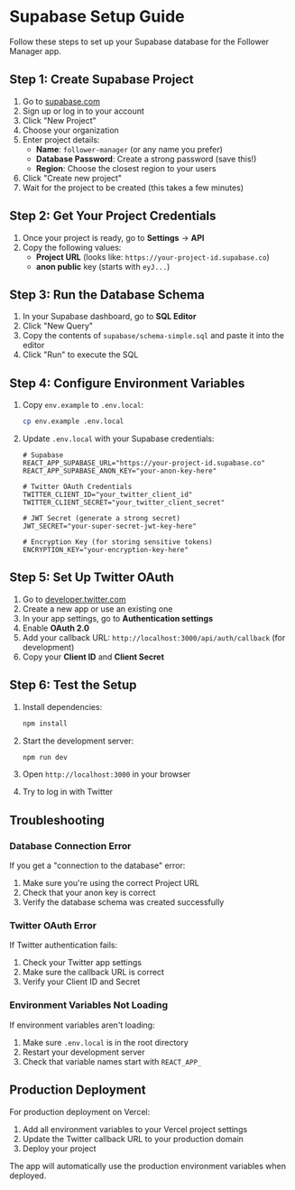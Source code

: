 # Supabase Setup Guide

Follow these steps to set up your Supabase database for the Follower Manager app.

## Step 1: Create Supabase Project

1. Go to [supabase.com](https://supabase.com)
2. Sign up or log in to your account
3. Click "New Project"
4. Choose your organization
5. Enter project details:
   - **Name**: `follower-manager` (or any name you prefer)
   - **Database Password**: Create a strong password (save this!)
   - **Region**: Choose the closest region to your users
6. Click "Create new project"
7. Wait for the project to be created (this takes a few minutes)

## Step 2: Get Your Project Credentials

1. Once your project is ready, go to **Settings** → **API**
2. Copy the following values:
   - **Project URL** (looks like: `https://your-project-id.supabase.co`)
   - **anon public** key (starts with `eyJ...`)

## Step 3: Run the Database Schema

1. In your Supabase dashboard, go to **SQL Editor**
2. Click "New Query"
3. Copy the contents of `supabase/schema-simple.sql` and paste it into the editor
4. Click "Run" to execute the SQL

## Step 4: Configure Environment Variables

1. Copy `env.example` to `.env.local`:
   ```bash
   cp env.example .env.local
   ```

2. Update `.env.local` with your Supabase credentials:
   ```env
   # Supabase
   REACT_APP_SUPABASE_URL="https://your-project-id.supabase.co"
   REACT_APP_SUPABASE_ANON_KEY="your-anon-key-here"

   # Twitter OAuth Credentials
   TWITTER_CLIENT_ID="your_twitter_client_id"
   TWITTER_CLIENT_SECRET="your_twitter_client_secret"

   # JWT Secret (generate a strong secret)
   JWT_SECRET="your-super-secret-jwt-key-here"

   # Encryption Key (for storing sensitive tokens)
   ENCRYPTION_KEY="your-encryption-key-here"
   ```

## Step 5: Set Up Twitter OAuth

1. Go to [developer.twitter.com](https://developer.twitter.com)
2. Create a new app or use an existing one
3. In your app settings, go to **Authentication settings**
4. Enable **OAuth 2.0**
5. Add your callback URL: `http://localhost:3000/api/auth/callback` (for development)
6. Copy your **Client ID** and **Client Secret**

## Step 6: Test the Setup

1. Install dependencies:
   ```bash
   npm install
   ```

2. Start the development server:
   ```bash
   npm run dev
   ```

3. Open `http://localhost:3000` in your browser
4. Try to log in with Twitter

## Troubleshooting

### Database Connection Error
If you get a "connection to the database" error:
1. Make sure you're using the correct Project URL
2. Check that your anon key is correct
3. Verify the database schema was created successfully

### Twitter OAuth Error
If Twitter authentication fails:
1. Check your Twitter app settings
2. Make sure the callback URL is correct
3. Verify your Client ID and Secret

### Environment Variables Not Loading
If environment variables aren't loading:
1. Make sure `.env.local` is in the root directory
2. Restart your development server
3. Check that variable names start with `REACT_APP_`

## Production Deployment

For production deployment on Vercel:

1. Add all environment variables to your Vercel project settings
2. Update the Twitter callback URL to your production domain
3. Deploy your project

The app will automatically use the production environment variables when deployed.
